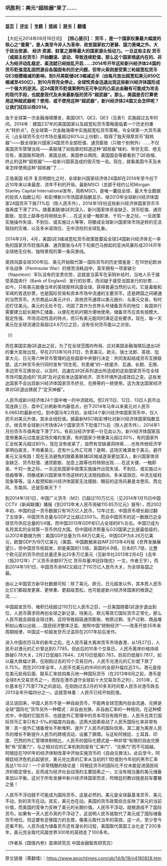 ### 巩胜利：美元“超核器”来了……

---

#### [首页](../../../..?n4180828) &nbsp;|&nbsp; [评论](../../../../../epoch-comment?n4180828) &nbsp;|&nbsp; [专题](../../../../../epoch-special?n4180828) &nbsp;|&nbsp; [禁闻](../../../../../epoch-news?n4180828) &nbsp;|&nbsp; [禁书](../../../../../books?n4180828) &nbsp;|&nbsp; [翻墙](https://github.com/gfw-breaker/nogfw/blob/master/README.md?n4180828)


<div class="post_content" id="artbody" itemprop="articleBody">
 <!-- article content begin -->
 <p>
  【大纪元2014年06月18日讯】
  <b>
   【核心提示】：
   <ok href="https://www.epochtimes.com/gb/tag/%E8%B4%A7%E5%B8%81.html">
    货币
   </ok>
   ，是一个国家权重最大幅度的核心之“蛋黄”，是人类至今非人为革命、政变国家权力更替、国力衰竭之外、大于政治资源、
   <ok href="https://www.epochtimes.com/gb/tag/%E7%BB%8F%E6%B5%8E.html">
    经济
   </ok>
   资源、财富之源等最大的国家源头恒动力。一旦这些主权
   <ok href="https://www.epochtimes.com/gb/tag/%E8%B4%A7%E5%B8%81.html">
    货币
   </ok>
   （或超主权货币）开始翻滚、波动、导致连续贬值，那么这个国家根底内在的、非人为经济动乱稳定、紊流就已经始乱开启……2014年开年这轮新兴经济体24国的货币贬值混乱固然源自各国固有的历史问题，但导火索则是受第三轮超宽松货币QE3规模缩减的影响，到5月美联储QE3缩减近半（由每月放出超宽松美元850亿缩减至450亿），到10月将完全停止，全球性资金迅速出现这些新兴经济体国形成一个强大的逆流。这24国货币贬值案例均无可争议的凸显出金融有可能成为攻击的现代手段，也就是现代及未来最新版的货币“超武器”。那么，美国是否打算使用这种超武器呢？使用、或不使用这种“超武器”，新兴经济体24国又会怎样呢？让我们拭目以待2014。
  </b>
 </p>
 <p>
  由于全球第一次金融海啸爆发，美国QE1、QE2、QE3（见表1）实施超过五年时间。2014年：建国237年的美国国家以及超宽松货币策略面临着一个历史的重大“转折点”。在全球第一次金融海啸中实施超宽松货币策略，令全球第一大货币美元（占全球货币支付市场总量超过60%以上份额），取得了独天得厚货币“超核器”——致全球新兴国家24国货币全部贬值、通货膨胀（只极个别例外）……不仅美国货币管理当局——美联储了如指掌的知道这种“超核器”锋利、举世无双、绝无仅有，美国联邦政府、美国总统，美国参众两院、美国国会等都看到了QE收缩、终止的这种“超核器”——给新兴国家造成的毁灭性一击。现在，就看美国今天及未来怎样使用这种“超核器”了……
 </p>
 <p>
  正值美国
  <ok href="https://www.epochtimes.com/gb/tag/%E7%BB%8F%E6%B5%8E.html">
   经济
  </ok>
  复苏明朗化之时，全球新兴国家经济体24国却在2014年至今创下近10年来以来最差、流年不利的开局。最新MSCI（总部于纽约公司Morgan Stanley Capital International发布，简称MSCI，是唯一囊括全球、最大专业数据的投资人指数公司）和彭博新兴市场国家指数显示，继2013年全球新兴经济体国家24国货币下挫7.1%后（除人民币外），2014年1月份这些新兴经济体国家货币币值再度下滑了3%。随着美联储QE的深入，新兴国家体资金缺乏、货币贬值、通货膨胀、加息上路等也将频频出手……在这关键一触即发、千钧一发之际，一旦政策实施操作失误、不到位、或实施过火等等，将酿成全球新兴国家体市场逆转的无法阻挡的灾难、以及多米诺效应、无中流柱的全球乱象。
 </p>
 <p>
  2014年3月、4月，美国QE3缩减宽松货币政策致蔓延全球24国新兴经济体无一幸免的国家货币贬值风暴、通货膨胀与4月下旬奥巴马掀起的亚洲风暴形成2014开年全球绝无仅有、独特景观的第一条风景线。
 </p>
 <p>
  英镑风靡全球300年后、美元开始取代第一国际货币的历史借鉴是：在19世纪欧洲半岛战争（Peninsular War）的艰苦消耗战中，英军拥有一项拿破仑（Napoleon）军队没有的宝贵优势，这就是当英军在采购补给时，当地人乐于接受英国央行（Bank of England）发行的钞票，而迟疑于接受法国发行的钞票……如今，只有美元能像当年的英镑那样风靡全球、获得普遍当然的认可。它是毒贩和军阀的首选钞票，也是国际贸易和资本市场中流通的主要货币，还是跨国之间硬通的当然货币。大宗商品以美元计价，其他货币通常以美元报价、与美元交易，有时还盯住美元。美元的无处不在，巩固了其作为世界头号储备货币的地位：各国央行需要建立起长期外汇储备，以便在危机时期方便地使用，储备货币应具有规模大、稳定性强、市场流动性高的特点，而只有美元能同时满足这些要求。现在，每一天美元在全球流通交易超过4.6万亿之巨，没有任何货币能以之对垒。
 </p>
 <p>
  （Ⅰ）
 </p>
 <p>
  而在美国实施QE退出之前，为了在全球范围内布局、应对美国金融海啸后退出QE的重大变故出现，早在2013年10月31日，负责美元、欧元、瑞士法郎、英镑、加拿大元、日元等六种货币管理的这些国家中央银行决定：共同发起结成货币互换联盟，这六种货币央行同时宣布“同生死、共患难”的一统接济、互通、长期、无限、多边货币互换协议，以及时、迅速应对QE系列退出所造成的这些国家货币在全球市场可能造成的“风洞”及对这些发达国家经济、货币环境所造成效应之变。这些发达国家不会出现新兴经济体国家货币挤兑、兑换等的一统使用，这为发达国家经济体对QE退出铸就了“定天神器”。
 </p>
 <p>
  人民币成新兴经济体24个国中唯一的中流砥柱。但2月11日、12日、13日人民币出现连跌三日，盘中汇价刷新年内最低点，创下2014年马年以来美元对人民币6.0662的最新价位。到中国马年2月初，全球24个新兴经济体国家货币中，仅人民币对美元升值，其余全线贬值。据最新MSCI和彭博社对新兴经济体国家指数显示，继去年全球新兴市场体24个国家货币下贬值7.1%后（除人民币外），2014年1月份货币币值再度下滑了3%。有前沿经济学家一针见血认为，新兴经济体国家高度倚重美元过度是这场灾难的发源，有的国家少倚重美元超过30%，有的国家外汇全杖美元超过80%，现在没有收紧了，自然有空缺漏洞待填……也有传统经济学家明白直言，不倚重美元，还有什么外汇可用？是啊，这场灾难源发于美元，避开美元又没有路！现在无法避免的随着美联储QE缩减逐渐更加深入，新兴国家体资金缺乏、货币贬值、通货膨胀、加息上路等也将频频出现……在这关键、一触即发、千钧一发之际，一旦这些国家中政策实施操作出现失误、不到位、或实施过火扭曲等等，将酿成新兴国家体市场逆转的无法阻挡趋向、多米诺效应、中流无砥柱现象等等。没人能预知新兴经济体国家无法摆脱、眼前的这场风暴是龙卷风、西北风、东南风、还是狂飙天下？
 </p>
 <p>
  到2014年1月1日，中国广义货币（M2）已超过110万亿元（见2014年1月15日中国CCTV《新闻联播》播报《到2013年末人民币突破110.65万亿元》报导），而2002年初，中国的这一货币数据只有16万亿人民币。12年过去，中国货币增长超过翻了五倍多，中国货币总量与GDP之比超过200%。而且中国货币的这一数据已近全球货币供应总量的1/4强，而中国2013年GDP却只占全球的8%左右。中国已成为名符其实的全球第一货币供应大国。但中国经济质量与G20国家之比是最低级的，以2012年数据为例：美国GDP总量为15.68万亿美元，中国GDP为8.26万亿美元，欧盟GDP为19万亿美元（美国、中国数据来自IMF2013年4月版《世界发展展望》）。但中国货币核超发，却是美国的1.5倍，英国的4.9倍，日本的1.7倍，比整个欧元区的货币供应总量还多出20多万亿美元（见新华社2013年2月4日《去年（指2012年）广义货币余额97万亿 货币存量冲冠存隐忧》一文，作者王宇），而到2014年1月1日，中国货币余M2又超过了110万亿人民币大关，为全球各国之最。
 </p>
 <p>
  由以上中国官方新华社数据可知：除了美元、欧元、日元超发以外，其本质人民币比它们都超发更甚、更惨重、更超级宽松，也可能是新兴经济体国家的根源之流……
 </p>
 <p>
  中国超发货币、堆积已经超过110万亿人民币之巨，一旦美国随着QE逐步退出到位，人民币需求将再创全球之新记录，待美元、欧元等其它国际货币正常化，那么人民币就会超级全球过剩，这将导致超级通货膨胀、物质过剩、生产过剩、商品堆积如山难以出销……国民经济整体泛滥、按照中国“统制经济”——改革开放35年来周期规律，中国这一轮超发货币泛滥将在2017年前后发作。
 </p>
 <p>
  进入中国农历马年的新年之后，在人民币最大离岸货币市场香港，从1月27日，人民币对港元的汇价曾达到0.7785，但此后的10多个交易日，人民币离岸价格持续跌破0.78大关，2月2日低报0.7844，2月10日低报0.783，目前仍低报0.7817。如以最大跌幅计算，在刚刚过去的10个交易日内，人民币兑港元的汇价就下跌了0.75%。而在2013年全年，人民币兑美元的中间价的全部升幅仅近3%。港元是拴在美元航母后面、联系汇率挂钩美元地一种国际货币（在2013年8月之前，港币是全球8大交易货币之一，而现在港币退守全球前十大交易货币之列），2013年，汇价基本在7.75至7.78之间波动。在刚刚过去2月的10多天时间里人民币对港币跌去2013全年升幅四分之一。这就意味着：人民币已经开始贬值。
 </p>
 <p>
  话又说回来，中国人民币不是一种自由货币，不能再全球范围内自由流通、兑换是全球“国际化”货币另外一种模式：非自由兑换、非自由汇率的一种规则。在这种模式中，中国的它国货币、也就是外汇管理中的资本项目有限开放，人民币兑其它国际货币汇率只有2-5‰的幅度内自由，这两大因素驱动了人民币国际化率非常有限：其一是外汇储备增长不断堆积、提升了人民币的国际信用，其二是为离岸人民币的增长不断提升人民币的跨境流动，设置了屏障。与这轮阿根廷、土耳其、印度、巴西的外汇管理体制相比，人民币的国际化模式是一种非常“有限的自由兑换制”有“双重门”，与之相对应的汇率机制则是有“汇率门”、“兑换门”而不可超越。阿根廷在1991年的经济体制改革中开始实施货币的《自由兑换法》。此后至今，阿根廷经济危机此起彼伏，美元兑比索的汇率从当初的1∶1贬值到今年初的黑市汇率高达1∶10.02！一个非常残酷的结论是：阿根廷货币的国际化不仅未能促进国民经济的稳定增长，反而成为经济社会动荡的主要因素之一，又没有相当量的美元储备来加以平衡。这对于所有发展中新兴经济体国家而言，阿根廷的教训就是前车覆辙之鉴！
 </p>
 <p>
  人民币不浮动就不可能成为国际货币，这是必然的。美元是全球最基准货币，美元不动，别的货币在动。其实，美元也在动。美国的货币政策综合反映了美元的当前价值，而美国的竞争力反映了美元的长期价值。人民币不浮动，就根源成不了国际货币。如果有一天人民币真的不浮动了，这说明人民币就取代了美元成了国际储备货币地位，但这要有足够国力的支撑，像美元取代当年的英镑。这一点，至少至今还看不到。人民币成为储备货币还有漫长的过程，美国取代英国工业化走了200多年，美元完全取代风靡世界300年的英镑走了100多年。
 </p>
 <p>
  （作者系《国情内参》首席研究员  中国金融智库研究员）
 </p>
 <!-- article content end -->
 <div id="below_article_ad">
 </div>
</div>


---

原文链接（需翻墙）：https://www.epochtimes.com/gb/14/6/18/n4180828.htm